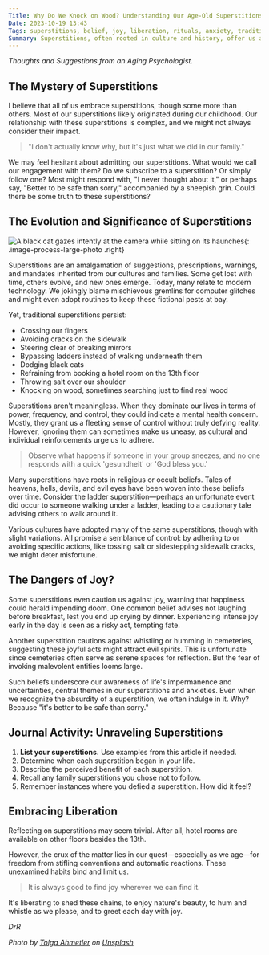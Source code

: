 ```yaml
---
Title: Why Do We Knock on Wood? Understanding Our Age-Old Superstitions
Date: 2023-10-19 13:43
Tags: superstitions, belief, joy, liberation, rituals, anxiety, tradition
Summary: Superstitions, often rooted in culture and history, offer us a sense of control. While some caution against joy, reflecting on them can lead to personal liberation.
---
```


_Thoughts and Suggestions from an Aging Psychologist._

## The Mystery of Superstitions

I believe that all of us embrace superstitions, though some more than others. Most of our superstitions likely originated during our childhood. Our relationship with these superstitions is complex, and we might not always consider their impact.

> "I don't actually know why, but it's just what we did in our family."

We may feel hesitant about admitting our superstitions. What would we call our engagement with them? Do we subscribe to a superstition? Or simply follow one? Most might respond with, "I never thought about it," or perhaps say, "Better to be safe than sorry," accompanied by a sheepish grin. Could there be some truth to these superstitions?

## The Evolution and Significance of Superstitions

![A black cat gazes intently at the camera while sitting on its haunches]({static}/images/tolga-ahmetler-glzQfLG0sWE-unsplash.jpg){: .image-process-large-photo .right}

Superstitions are an amalgamation of suggestions, prescriptions, warnings, and mandates inherited from our cultures and families. Some get lost with time, others evolve, and new ones emerge. Today, many relate to modern technology. We jokingly blame mischievous gremlins for computer glitches and might even adopt routines to keep these fictional pests at bay.

Yet, traditional superstitions persist:

- Crossing our fingers
- Avoiding cracks on the sidewalk
- Steering clear of breaking mirrors
- Bypassing ladders instead of walking underneath them
- Dodging black cats
- Refraining from booking a hotel room on the 13th floor
- Throwing salt over our shoulder
- Knocking on wood, sometimes searching just to find real wood

Superstitions aren't meaningless. When they dominate our lives in terms of power, frequency, and control, they could indicate a mental health concern. Mostly, they grant us a fleeting sense of control without truly defying reality. However, ignoring them can sometimes make us uneasy, as cultural and individual reinforcements urge us to adhere.

> Observe what happens if someone in your group sneezes, and no one responds with a quick 'gesundheit' or 'God bless you.'

Many superstitions have roots in religious or occult beliefs. Tales of heavens, hells, devils, and evil eyes have been woven into these beliefs over time. Consider the ladder superstition—perhaps an unfortunate event did occur to someone walking under a ladder, leading to a cautionary tale advising others to walk around it.

Various cultures have adopted many of the same superstitions, though with slight variations. All promise a semblance of control: by adhering to or avoiding specific actions, like tossing salt or sidestepping sidewalk cracks, we might deter misfortune.

## The Dangers of Joy?

Some superstitions even caution us against joy, warning that happiness could herald impending doom. One common belief advises not laughing before breakfast, lest you end up crying by dinner. Experiencing intense joy early in the day is seen as a risky act, tempting fate.

Another superstition cautions against whistling or humming in cemeteries, suggesting these joyful acts might attract evil spirits. This is unfortunate since cemeteries often serve as serene spaces for reflection. But the fear of invoking malevolent entities looms large.

Such beliefs underscore our awareness of life's impermanence and uncertainties, central themes in our superstitions and anxieties. Even when we recognize the absurdity of a superstition, we often indulge in it. Why? Because "it's better to be safe than sorry."

## Journal Activity: Unraveling Superstitions

1. **List your superstitions.** Use examples from this article if needed.
2. Determine when each superstition began in your life.
3. Describe the perceived benefit of each superstition.
4. Recall any family superstitions you chose not to follow.
5. Remember instances where you defied a superstition. How did it feel?

## Embracing Liberation

Reflecting on superstitions may seem trivial. After all, hotel rooms are available on other floors besides the 13th.

However, the crux of the matter lies in our quest—especially as we age—for freedom from stifling conventions and automatic reactions. These unexamined habits bind and limit us.

> It is always good to find joy wherever we can find it.

It's liberating to shed these chains, to enjoy nature's beauty, to hum and whistle as we please, and to greet each day with joy.

_DrR_

_Photo by [Tolga Ahmetler](https://unsplash.com/@t_ahmetler) on [Unsplash](https://unsplash.com/photos/black-cat-on-gray-concrete-wall-glzQfLG0sWE)_
